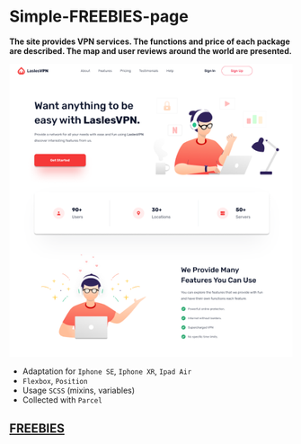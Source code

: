 # Simple-FREEBIES-page

 **The site provides VPN services. 
 The functions and price of each package are described. 
 The map and user reviews around the world are presented.**

<img src='preview.png'>


- Adaptation for `Iphone SE`, `Iphone XR`, `Ipad Air`
- `Flexbox`, `Position`
- Usage `SCSS` (mixins, variables)
- Collected with `Parcel`

## [FREEBIES]()
